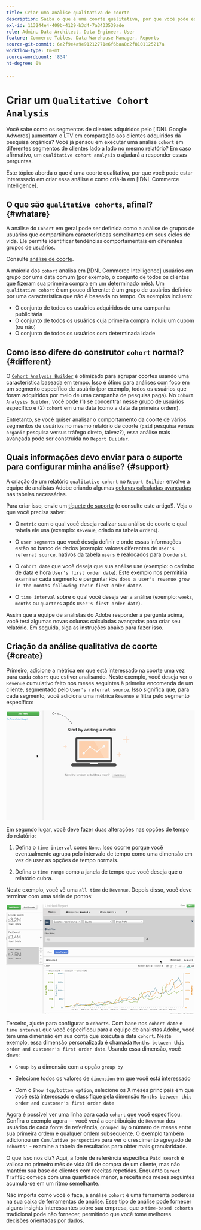 ```yaml
---
title: Criar uma análise qualitativa de coorte
description: Saiba o que é uma coorte qualitativa, por que você pode estar interessado em criar essa análise e como criá-la no Commerce Intelligence.
exl-id: 113244e4-409b-4129-b3d4-7a3433539ade
role: Admin, Data Architect, Data Engineer, User
feature: Commerce Tables, Data Warehouse Manager, Reports
source-git-commit: 6e2f9e4a9e91212771e6f6baa8c2f8101125217a
workflow-type: tm+mt
source-wordcount: '834'
ht-degree: 0%

---
```


# Criar um `Qualitative Cohort Analysis`

Você sabe como os segmentos de clientes adquiridos pelo [!DNL Google Adwords] aumentam o LTV em comparação aos clientes adquiridos da pesquisa orgânica? Você já pensou em executar uma análise `cohort` em diferentes segmentos de clientes lado a lado no mesmo relatório? Em caso afirmativo, um `qualitative cohort analysis` o ajudará a responder essas perguntas.

Este tópico aborda o que é uma coorte qualitativa, por que você pode estar interessado em criar essa análise e como criá-la em [!DNL Commerce Intelligence].

## O que são `qualitative cohorts`, afinal? {#whatare}

A análise do `Cohort` em geral pode ser definida como a análise de grupos de usuários que compartilham características semelhantes em seus ciclos de vida. Ele permite identificar tendências comportamentais em diferentes grupos de usuários.

Consulte [análise de coorte](https://www.cohortanalysis.com/).

A maioria dos `cohort` analisa em [!DNL Commerce Intelligence] usuários em grupo por uma data comum (por exemplo, o conjunto de todos os clientes que fizeram sua primeira compra em um determinado mês). Um `qualitative cohort` é um pouco diferente: é um grupo de usuários definido por uma característica que não é baseada no tempo. Os exemplos incluem:

* O conjunto de todos os usuários adquiridos de uma campanha publicitária
* O conjunto de todos os usuários cuja primeira compra incluiu um cupom (ou não)
* O conjunto de todos os usuários com determinada idade

## Como isso difere do construtor `cohort` normal? {#different}

O [`Cohort Analysis Builder`](../dev-reports/cohort-rpt-bldr.md) é otimizado para agrupar coortes usando uma característica baseada em tempo. Isso é ótimo para análises com foco em um segmento específico de usuário (por exemplo, todos os usuários que foram adquiridos por meio de uma campanha de pesquisa paga). No `Cohort Analysis Builder`, você pode (1) se concentrar nesse grupo de usuários específico e (2) `cohort` em uma data (como a data da primeira ordem).

Entretanto, se você quiser analisar o comportamento da coorte de vários segmentos de usuários no mesmo relatório de coorte (`paid` pesquisa versus `organic` pesquisa versus tráfego direto, talvez?), essa análise mais avançada pode ser construída no `Report Builder`.

## Quais informações devo enviar para o suporte para configurar minha análise? {#support}

A criação de um relatório `qualitative cohort` no `Report Builder` envolve a equipe de analistas Adobe criando algumas [colunas calculadas avançadas](../data-warehouse-mgr/creating-calculated-columns.md) nas tabelas necessárias.

Para criar isso, envie um [tíquete de suporte](https://experienceleague.adobe.com/docs/commerce-knowledge-base/kb/troubleshooting/miscellaneous/mbi-service-policies.html?lang=pt-BR) (e consulte este artigo!). Veja o que você precisa saber:

* O `metric` com o qual você deseja realizar sua análise de coorte e qual tabela ele usa (exemplo: `Revenue`, criado na tabela `orders`).

* O `user segments` que você deseja definir e onde essas informações estão no banco de dados (exemplo: valores diferentes de `User's referral source`, nativos da tabela `users` e realocados para o `orders`).

* O `cohort date` que você deseja que sua análise use (exemplo: o carimbo de data e hora `User's first order date`). Este exemplo nos permitiria examinar cada segmento e perguntar `How does a user's revenue grow in the months following their first order date?`.

* O `time interval` sobre o qual você deseja ver a análise (exemplo: `weeks`, `months` ou `quarters` após `User's first order date`).

Assim que a equipe de analistas do Adobe responder à pergunta acima, você terá algumas novas colunas calculadas avançadas para criar seu relatório. Em seguida, siga as instruções abaixo para fazer isso.

## Criação da análise qualitativa de coorte {#create}

Primeiro, adicione a métrica em que está interessado na coorte uma vez para cada `cohort` que estiver analisando. Neste exemplo, você deseja ver o `Revenue` cumulativo feito nos meses seguintes à primeira encomenda de um cliente, segmentado pelo `User's referral source`. Isso significa que, para cada segmento, você adiciona uma métrica `Revenue` e filtra pelo segmento específico:

![](../../assets/qualcohort1.gif)

Em segundo lugar, você deve fazer duas alterações nas opções de tempo do relatório:

1. Defina o `time interval` como `None`. Isso ocorre porque você eventualmente agrupa pelo intervalo de tempo como uma dimensão em vez de usar as opções de tempo normais.

1. Defina o `time range` como a janela de tempo que você deseja que o relatório cubra.

Neste exemplo, você vê uma `all time` de `Revenue`. Depois disso, você deve terminar com uma série de pontos:

![](../../assets/qualcohort2.gif)

Terceiro, ajuste para configurar o `cohorts`. Com base nos `cohort date` e `time interval` que você especificou para a equipe de analistas Adobe, você tem uma dimensão em sua conta que executa a data `cohort`. Neste exemplo, essa dimensão personalizada é chamada `Months between this order and customer's first order date`. Usando essa dimensão, você deve:

* `Group by` a dimensão com a opção `group by`

* Selecione todos os valores de `dimension` em que você está interessado

* Com o `Show top/bottom option`, selecione os X meses principais em que você está interessado e classifique pela dimensão `Months between this order and customer's first order date`

Agora é possível ver uma linha para cada `cohort` que você especificou. Confira o exemplo agora — você verá a contribuição de `Revenue` dos usuários de cada fonte de referência, `grouped by` o número de meses entre sua primeira ordem e qualquer ordem subsequente. O exemplo também adicionou um `Cumulative perspective` para ver o crescimento agregado de `cohorts'` - examine a tabela de resultados para obter mais granularidade.

O que isso nos diz? Aqui, a fonte de referência específica `Paid search` é valiosa no primeiro mês de vida útil de compra de um cliente, mas não mantém sua base de clientes com receitas repetidas. Enquanto `Direct Traffic` começa com uma quantidade menor, a receita nos meses seguintes acumula-se em um ritmo semelhante.

Não importa como você o faça, a análise `cohort` é uma ferramenta poderosa na sua caixa de ferramentas de análise. Esse tipo de análise pode fornecer alguns insights interessantes sobre sua empresa, que o `time-based cohorts` tradicional pode não fornecer, permitindo que você tome melhores decisões orientadas por dados.
